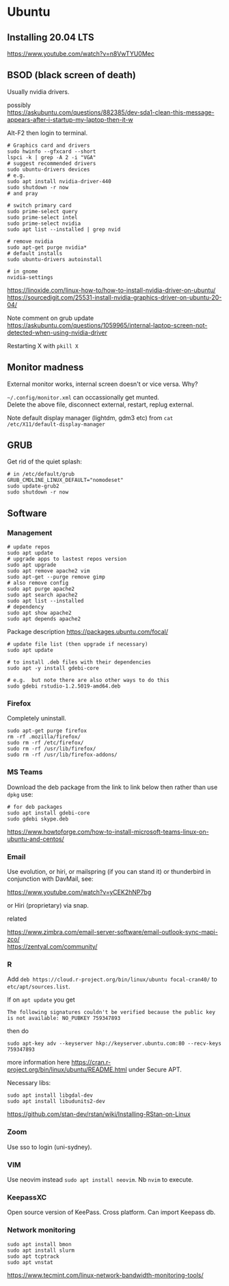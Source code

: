 # Ubuntu

## Installing 20.04 LTS

https://www.youtube.com/watch?v=n8VwTYU0Mec

## BSOD (black screen of death)

Usually nvidia drivers.

possibly  
https://askubuntu.com/questions/882385/dev-sda1-clean-this-message-appears-after-i-startup-my-laptop-then-it-w


Alt-F2 then login to terminal.

```
# Graphics card and drivers
sudo hwinfo --gfxcard --short
lspci -k | grep -A 2 -i "VGA"
# suggest recommended drivers
sudo ubuntu-drivers devices
# e.g.
sudo apt install nvidia-driver-440
sudo shutdown -r now
# and pray

# switch primary card
sudo prime-select query
sudo prime-select intel
sudo prime-select nvidia
sudo apt list --installed | grep nvid

# remove nvidia
sudo apt-get purge nvidia*
# default installs
sudo ubuntu-drivers autoinstall

# in gnome
nvidia-settings
```
https://linoxide.com/linux-how-to/how-to-install-nvidia-driver-on-ubuntu/
https://sourcedigit.com/25531-install-nvidia-graphics-driver-on-ubuntu-20-04/

Note comment on grub update  
https://askubuntu.com/questions/1059965/internal-laptop-screen-not-detected-when-using-nvidia-driver


Restarting X with `pkill X`

## Monitor madness

External monitor works, internal screen doesn't or vice versa. Why?

`~/.config/monitor.xml` can occassionally get munted.  
Delete the above file, disconnect external, restart, replug external.  

Note default display manager (lightdm, gdm3 etc) from `cat /etc/X11/default-display-manager`

## GRUB

Get rid of the quiet splash:

```
# in /etc/default/grub
GRUB_CMDLINE_LINUX_DEFAULT="nomodeset"
sudo update-grub2
sudo shutdown -r now
```

## Software

### Management

```
# update repos
sudo apt update
# upgrade apps to lastest repos version
sudo apt upgrade
sudo apt remove apache2 vim
sudo apt-get --purge remove gimp
# also remove config
sudo apt purge apache2
sudo apt search apache2
sudo apt list --installed
# dependency
sudo apt show apache2
sudo apt depends apache2
```

Package description https://packages.ubuntu.com/focal/

```
# update file list (then upgrade if necessary)
sudo apt update

# to install .deb files with their dependencies
sudo apt -y install gdebi-core

# e.g.  but note there are also other ways to do this
sudo gdebi rstudio-1.2.5019-amd64.deb

```

### Firefox

Completely uninstall. 

```
sudo apt-get purge firefox
rm -rf .mozilla/firefox/
sudo rm -rf /etc/firefox/
sudo rm -rf /usr/lib/firefox/
sudo rm -rf /usr/lib/firefox-addons/
```


### MS Teams

Download the deb package from the link to link below then rather than use `dpkg` use:

```
# for deb packages
sudo apt install gdebi-core
sudo gdebi skype.deb
```

https://www.howtoforge.com/how-to-install-microsoft-teams-linux-on-ubuntu-and-centos/

### <a name="email"></a>Email

Use evolution, or hiri, or mailspring (if you can stand it) or thunderbird in conjunction with DavMail, see:

https://www.youtube.com/watch?v=yCEK2hNP7bg

or Hiri (proprietary) via snap.

related    

https://www.zimbra.com/email-server-software/email-outlook-sync-mapi-zco/  
https://zentyal.com/community/  

### R

Add `deb https://cloud.r-project.org/bin/linux/ubuntu focal-cran40/` to `etc/apt/sources.list`.  

If on `apt update` you get   

```
The following signatures couldn't be verified because the public key is not available: NO_PUBKEY 759347893
```

then do  

`sudo apt-key adv --keyserver hkp://keyserver.ubuntu.com:80 --recv-keys 759347893`


more information here https://cran.r-project.org/bin/linux/ubuntu/README.html under Secure APT.  

Necessary libs:

```
sudo apt install libgdal-dev 
sudo apt install libudunits2-dev
```

https://github.com/stan-dev/rstan/wiki/Installing-RStan-on-Linux

### Zoom

Use sso to login (uni-sydney).

### VIM

Use neovim instead `sudo apt install neovim`. Nb `nvim` to execute.


### KeepassXC

Open source version of KeePass. Cross platform. Can import Keepass db.

### Network monitoring

```
sudo apt install bmon
sudo apt install slurm
sudo apt tcptrack
sudo apt vnstat
```

https://www.tecmint.com/linux-network-bandwidth-monitoring-tools/

